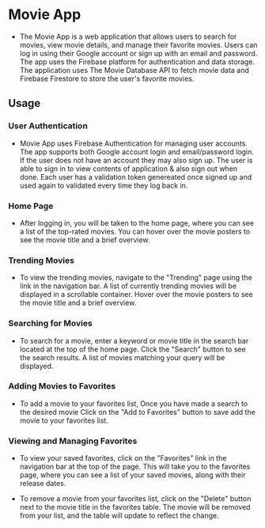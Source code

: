 # Movie App
* The Movie App is a web application that allows users to search for movies, view movie details, and manage their favorite movies. Users can log in using their Google account or sign up with an email and password. The app uses the Firebase platform for authentication and data storage. The application uses The Movie Database API to fetch movie data and Firebase Firestore to store the user's favorite movies.

## Usage

### User Authentication
* Movie App uses Firebase Authentication for managing user accounts. The app supports both Google account login and email/password login. If the user does not have an account they may also sign up. The user is able to sign in to view contents of application & also sign out when done. Each user has a validation token genereated once signed up and used again to validated every time they log back in.

### Home Page
* After logging in, you will be taken to the home page, where you can see a list of the top-rated movies. You can hover over the movie posters to see the movie title and a brief overview.

### Trending Movies
* To view the trending movies, navigate to the "Trending" page using the link in the navigation bar. A list of currently trending movies will be displayed in a scrollable container. Hover over the movie posters to see the movie title and a brief overview.

### Searching for Movies
* To search for a movie, enter a keyword or movie title in the search bar located at the top of the home page. Click the "Search" button to see the search results. A list of movies matching your query will be displayed.

### Adding Movies to Favorites
* To add a movie to your favorites list,  Once you have made a search to the desired movie Click on the "Add to Favorites" button to save add the movie to your favorites list.

### Viewing and Managing Favorites
* To view your saved favorites, click on the "Favorites" link in the navigation bar at the top of the page. This will take you to the favorites page, where you can see a list of your saved movies, along with their release dates.

* To remove a movie from your favorites list, click on the "Delete" button next to the movie title in the favorites table. The movie will be removed from your list, and the table will update to reflect the change.

